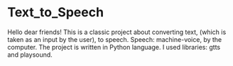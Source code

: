 # Text_to_Speech
Hello dear friends!
This is a classic project about converting text, (which is taken
as an input by the user), to speech. Speech: machine-voice, by the computer.
The project is written in Python language. I used libraries: gtts and playsound.
